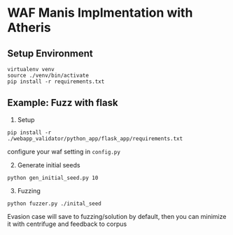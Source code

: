 # WAF Manis Implmentation with Atheris

## Setup Environment

```
virtualenv venv
source ./venv/bin/activate
pip install -r requirements.txt
```

## Example: Fuzz with flask

1. Setup

```
pip install -r ./webapp_validator/python_app/flask_app/requirements.txt
```

configure your waf setting in `config.py`

2. Generate initial seeds

```
python gen_initial_seed.py 10
```

3. Fuzzing

```
python fuzzer.py ./inital_seed
```

Evasion case will save to fuzzing/solution by default, then you can minimize it with centrifuge and feedback to corpus


